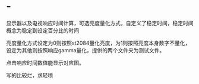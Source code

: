 # -
显示器以及电视响应时间计算，可选亮度量化方式，自定义了稳定时间，稳定时间概念为稳定到设定百分比的时间



亮度量化方式设定为0则按照st2084量化亮度，为1则按照亮度本身数字不量化，设定为其他则按照响应gamma量化，提供的两个文件夹为测试文件。


点击响应时间数值能显示对应图。

写的比较烂，求轻喷
